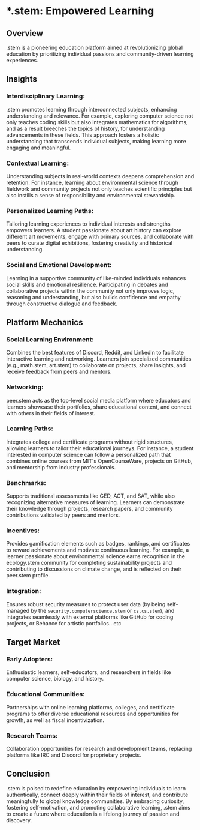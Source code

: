# *.stem:     Empowered Learning
## Overview
.stem is a pioneering education platform aimed at revolutionizing global education by prioritizing individual passions and community-driven learning experiences.

## Insights
### Interdisciplinary Learning: 
.stem promotes learning through interconnected subjects, enhancing understanding and relevance. For example, exploring computer science not only teaches coding skills but also integrates mathematics for algorithms, and as a result breeches the topics of history, for understanding advancements in these fields. This approach fosters a holistic understanding that transcends individual subjects, making learning more engaging and meaningful.

### Contextual Learning:
Understanding subjects in real-world contexts deepens comprehension and retention. For instance, learning about environmental science through fieldwork and community projects not only teaches scientific principles but also instills a sense of responsibility and environmental stewardship.

### Personalized Learning Paths: 
Tailoring learning experiences to individual interests and strengths empowers learners. A student passionate about art history can explore different art movements, engage with primary sources, and collaborate with peers to curate digital exhibitions, fostering creativity and historical understanding.

### Social and Emotional Development: 
Learning in a supportive community of like-minded individuals enhances social skills and emotional resilience. Participating in debates and collaborative projects within the community not only improves logic, reasoning and understanding, but also builds confidence and empathy through constructive dialogue and feedback.

## Platform Mechanics
### Social Learning Environment: 
Combines the best features of Discord, Reddit, and LinkedIn to facilitate interactive learning and networking. Learners join specialized communities (e.g., math.stem, art.stem) to collaborate on projects, share insights, and receive feedback from peers and mentors.

### Networking:
peer.stem acts as the top-level social media platform where educators and learners showcase their portfolios, share educational content, and connect with others in their fields of interest.

### Learning Paths: 
Integrates college and certificate programs without rigid structures, allowing learners to tailor their educational journeys. For instance, a student interested in computer science can follow a personalized path that combines online courses from MIT's OpenCourseWare, projects on GitHub, and mentorship from industry professionals.

### Benchmarks: 
Supports traditional assessments like GED, ACT, and SAT, while also recognizing alternative measures of learning. Learners can demonstrate their knowledge through projects, research papers, and community contributions validated by peers and mentors.

### Incentives: 
Provides gamification elements such as badges, rankings, and certificates to reward achievements and motivate continuous learning. For example, a learner passionate about environmental science earns recognition in the ecology.stem community for completing sustainability projects and contributing to discussions on climate change, and is reflected on their peer.stem profile.

### Integration: 
Ensures robust security measures to protect user data (by being self-managed by the `security.computerscience.stem` or `cs.cs.stem`), and integrates seamlessly with external platforms like GitHub for coding projects, or Behance for artistic portfolios.. etc

## Target Market
### Early Adopters: 
Enthusiastic learners, self-educators, and researchers in fields like computer science, biology, and history.

### Educational Communities: 
Partnerships with online learning platforms, colleges, and certificate programs to offer diverse educational resources and opportunities for growth, as well as fiscal incentivization.

### Research Teams: 
Collaboration opportunities for research and development teams, replacing platforms like IRC and Discord for proprietary projects.

## Conclusion
.stem is poised to redefine education by empowering individuals to learn authentically, connect deeply within their fields of interest, and contribute meaningfully to global knowledge communities. By embracing curiosity, fostering self-motivation, and promoting collaborative learning, .stem aims to create a future where education is a lifelong journey of passion and discovery.
